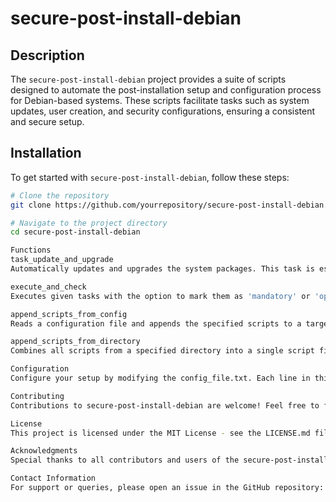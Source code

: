 # secure-post-install-debian

## Description
The `secure-post-install-debian` project provides a suite of scripts designed to automate the post-installation setup and configuration process for Debian-based systems. These scripts facilitate tasks such as system updates, user creation, and security configurations, ensuring a consistent and secure setup.

## Installation
To get started with `secure-post-install-debian`, follow these steps:

```bash
# Clone the repository
git clone https://github.com/yourrepository/secure-post-install-debian.git

# Navigate to the project directory
cd secure-post-install-debian

Functions
task_update_and_upgrade
Automatically updates and upgrades the system packages. This task is essential to keep the system up-to-date with the latest security patches and software updates.

execute_and_check
Executes given tasks with the option to mark them as 'mandatory' or 'optional'. In case of failure, 'mandatory' tasks will stop the script, while 'optional' tasks allow the script to continue.

append_scripts_from_config
Reads a configuration file and appends the specified scripts to a target script file, which can then be executed as a single, consolidated script.

append_scripts_from_directory
Combines all scripts from a specified directory into a single script file. This is useful for organizing multiple script files into a unified setup script.

Configuration
Configure your setup by modifying the config_file.txt. Each line in this file specifies a script to include in the build process, categorized as 'mandatory' or 'optional'.

Contributing
Contributions to secure-post-install-debian are welcome! Feel free to fork the repository, make changes, and submit pull requests.

License
This project is licensed under the MIT License - see the LICENSE.md file for details.

Acknowledgments
Special thanks to all contributors and users of the secure-post-install-debian project.

Contact Information
For support or queries, please open an issue in the GitHub repository: https://github.com/yourrepository/secure-post-install-debian

